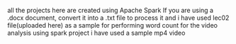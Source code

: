 all the projects here are created using Apache Spark 
If you are using a .docx document, convert it into a .txt file to process it and i have used lec02 file(uploaded here) as a sample for performing word count 
for the video analysis using spark project i have used a sample mp4 video 
